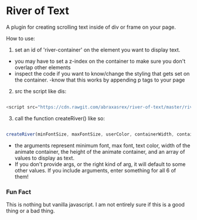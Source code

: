 # River of Text

A plugin for creating scrolling text inside of div or frame on your page.  

How to use:  

1. set an id of 'river-container' on the element you want to display text.  
- you may have to set a z-index on the container to make sure you don't overlap other elements  
- inspect the code if you want to know/change the styling that gets set on the container.
-know that this works by appending p tags to your page  

2.  src the script like dis:  
``` js

<script src="https://cdn.rawgit.com/abraxasrex/river-of-text/master/river.js"></script>

```  

3. call the function createRiver() like so:  
``` js

createRiver(minFontSize, maxFontSize, userColor, containerWidth, containerHeight, codeStrings)

```  
- the arguments represent minimum font, max font, text color, width of the animate container, the height of the animate container, and an array of values to display as text.  
- If you don't provide args, or the right kind of arg, it will default to some other values. If you include arguments, enter something for all 6 of them!  

### Fun Fact  

This is nothing but vanilla javascript. I am not entirely sure if this is a good thing or a bad thing.
